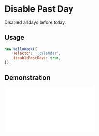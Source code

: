 # Disable Past Day

Disabled all days before today.

## Usage

```js
new HelloWeek({
    selector: '.calendar',
    disablePastDays: true,
});
```

## Demonstration

<iframe
    src="docs/v2/demos/disable-past-days.html"
    frameborder="no"
    allowfullscreen="allowfullscreen">
</iframe>
